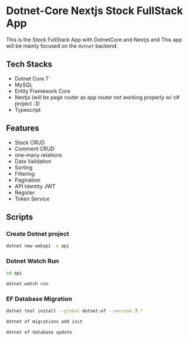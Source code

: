 # Dotnet-Core Nextjs Stock FullStack App

This is the Stock FullStack App with DotnetCore and Nextjs and This app will be mainly focused on the `dotnet` backend.

## Tech Stacks

- Dotnet Core 7
- MySQL
- Entity Framework Core
- Nextjs (will be page router as app router not working properly w/ c# project :3)
- Typescript

## Features

- Stock CRUD
- Comment CRUD
- one-many relations
- Data Validation
- Sorting
- Filtering
- Pagination
- API Identity JWT
- Register
- Token Service

## Scripts

### Create Dotnet project

```bash
dotnet new webapi -o api
```

### Dotnet Watch Run

```bash
cd api
```

```bash
dotnet watch run
```

### EF Database Migration

```bash
dotnet tool install --global dotnet-ef --version 7.*
```

```bash
dotnet ef migrations add init
```

```bash
dotnet ef database update
```
